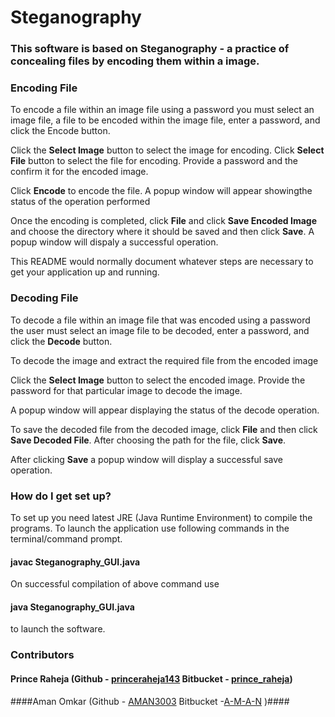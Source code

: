 # Steganography #

### This software is based on Steganography - a practice of concealing files by encoding them within a image. ###

### Encoding File ###
To encode a file within an image file using a password you must select an image file, a file to be encoded within the image file, enter a password, and click the Encode button.

Click the **Select Image** button to select the image for encoding.
Click **Select File** button to select the file for encoding.
Provide a password and the confirm it for the encoded image.

Click **Encode** to encode the file.
A popup window will appear showingthe status of the operation performed

Once the encoding is completed, click **File** and click **Save Encoded Image** and choose the directory where it should be saved and then click **Save**.
A popup window will dispaly a successful operation.

This README would normally document whatever steps are necessary to get your application up and running.


### Decoding File  ###

To decode a file within an image file that was encoded using a password the user must select an image file to be decoded, enter a password, and click the **Decode**  button.

To decode the image and extract the required file from the encoded image 

Click the **Select Image** button to select the encoded image.
Provide the password for that particular image to decode the image.

 A popup window will appear displaying the status of the decode operation.

 To save the decoded file from the decoded image, click **File** and then click **Save Decoded File**. After choosing the path for the file, click **Save**.

 After clicking **Save**  a popup window will display a successful save operation.




### How do I get set up? ###

To set up you need latest JRE (Java Runtime Environment) to compile the programs. To launch the application use following commands in the terminal/command prompt.
#### javac Steganography_GUI.java ####
On successful compilation of above command use 
#### java Steganography_GUI.java 
to launch the software.


### Contributors ###
#### Prince Raheja (Github - [princeraheja143](https://github.com/princeraheja143)        Bitbucket - [prince_raheja](https://bitbucket.org/prince_raheja/))
####Aman Omkar (Github - [AMAN3003](https://github.com/AMAN3003)  Bitbucket -[A-M-A-N](https://bitbucket.org/A-M-A-N/) )####
